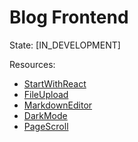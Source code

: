 # Blog Frontend


State: [IN_DEVELOPMENT]


Resources: 

- [StartWithReact](https://www.youtube.com/watch?v=GNrdg3PzpJQ)
- [FileUpload](https://www.codemzy.com/blog/react-drag-drop-file-upload)
- [MarkdownEditor](https://github.com/uiwjs/react-md-editor)
- [DarkMode](https://blog.logrocket.com/dark-mode-react-in-depth-guide/)
- [PageScroll](https://github.com/moses-netshitangani/page-scroll/blob/main/src/components/pages.css)